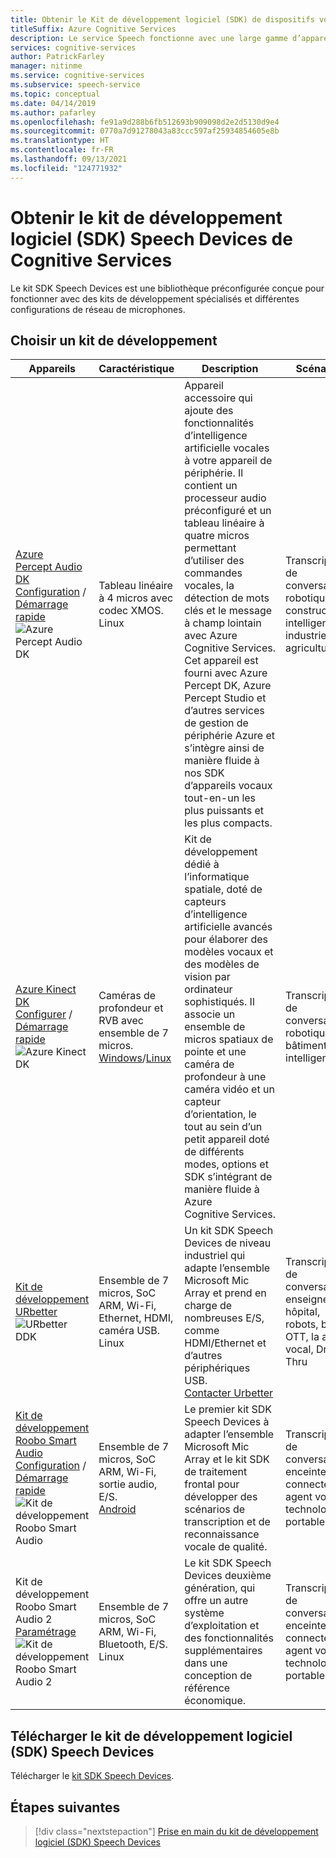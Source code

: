 ```yaml
---
title: Obtenir le Kit de développement logiciel (SDK) de dispositifs vocaux
titleSuffix: Azure Cognitive Services
description: Le service Speech fonctionne avec une large gamme d’appareils et de sources audio. Vous pouvez maintenant faire passer vos applications de reconnaissance vocale au niveau supérieur en y associant du matériel et des logiciels. Dans cet article, vous allez découvrir comment accéder au kit SDK Speech Devices et commencer à développer.
services: cognitive-services
author: PatrickFarley
manager: nitinme
ms.service: cognitive-services
ms.subservice: speech-service
ms.topic: conceptual
ms.date: 04/14/2019
ms.author: pafarley
ms.openlocfilehash: fe91a9d288b6fb512693b909098d2e2d5130d9e4
ms.sourcegitcommit: 0770a7d91278043a83ccc597af25934854605e8b
ms.translationtype: HT
ms.contentlocale: fr-FR
ms.lasthandoff: 09/13/2021
ms.locfileid: "124771932"
---
```

# <a name="get-the-cognitive-services-speech-devices-sdk"></a>Obtenir le kit de développement logiciel (SDK) Speech Devices de Cognitive Services

Le kit SDK Speech Devices est une bibliothèque préconfigurée conçue pour fonctionner avec des kits de développement spécialisés et différentes configurations de réseau de microphones.

## <a name="choose-a-development-kit"></a>Choisir un kit de développement

|Appareils|Caractéristique|Description|Scénarios|
|--|--|--|--|
|[Azure Percept Audio DK](../../azure-percept/overview-azure-percept-audio.md)<br>[Configuration](../../azure-percept/quickstart-percept-dk-unboxing.md) / [Démarrage rapide](../../azure-percept/quickstart-percept-audio-setup.md)![Azure Percept Audio DK](./media/speech-devices-sdk/azure-percept-audio.png)|Tableau linéaire à 4 micros avec codec XMOS. <br> Linux| Appareil accessoire qui ajoute des fonctionnalités d’intelligence artificielle vocales à votre appareil de périphérie. Il contient un processeur audio préconfiguré et un tableau linéaire à quatre micros permettant d’utiliser des commandes vocales, la détection de mots clés et le message à champ lointain avec Azure Cognitive Services. Cet appareil est fourni avec Azure Percept DK, Azure Percept Studio et d’autres services de gestion de périphérie Azure et s’intègre ainsi de manière fluide à nos SDK d’appareils vocaux tout-en-un les plus puissants et les plus compacts.|Transcription de conversation, robotique, construction intelligente, industrie, agriculture|
|[Azure Kinect DK](https://azure.microsoft.com/services/kinect-dk/)<br>[Configurer](../../kinect-dk/set-up-azure-kinect-dk.md) / [Démarrage rapide](./speech-devices-sdk-quickstart.md?pivots=platform-windows%253fpivots%253dplatform-windows)![Azure Kinect DK](media/speech-devices-sdk/device-azure-kinect-dk.jpg)|Caméras de profondeur et RVB avec ensemble de 7 micros. <br>[Windows](./speech-devices-sdk-quickstart.md?pivots=platform-windows%253fpivots%253dplatform-windows)/[Linux](./speech-devices-sdk-quickstart.md?pivots=platform-linux%253fpivots%253dplatform-linux)|Kit de développement dédié à l’informatique spatiale, doté de capteurs d’intelligence artificielle avancés pour élaborer des modèles vocaux et des modèles de vision par ordinateur sophistiqués. Il associe un ensemble de micros spatiaux de pointe et une caméra de profondeur à une caméra vidéo et un capteur d’orientation, le tout au sein d’un petit appareil doté de différents modes, options et SDK s’intégrant de manière fluide à Azure Cognitive Services.|Transcription de conversation, robotique, bâtiment intelligent|
|[Kit de développement URbetter](http://www.urbetter.com/products_56/278.html)![URbetter DDK](media/speech-devices-sdk/device-urbetter.jpg)|Ensemble de 7 micros, SoC ARM, Wi-Fi, Ethernet, HDMI, caméra USB. <br>Linux|Un kit SDK Speech Devices de niveau industriel qui adapte l’ensemble Microsoft Mic Array et prend en charge de nombreuses E/S, comme HDMI/Ethernet et d’autres périphériques USB. <br> [Contacter Urbetter](http://www.urbetter.com/products_56/278.html)|Transcription de conversation, enseignement, hôpital, robots, boîte OTT, la agent vocal, Drive Thru|
|[Kit de développement Roobo Smart Audio](http://ddk.roobo.com)<br>[Configuration](speech-devices-sdk-roobo-v1.md) / [Démarrage rapide](./speech-devices-sdk-quickstart.md?pivots=platform-android%253fpivots%253dplatform-android)![Kit de développement Roobo Smart Audio](media/speech-devices-sdk/device-roobo-v1.jpg)|Ensemble de 7 micros, SoC ARM, Wi-Fi, sortie audio, E/S. <br>[Android](./speech-devices-sdk-quickstart.md?pivots=platform-android%253fpivots%253dplatform-android)|Le premier kit SDK Speech Devices à adapter l’ensemble Microsoft Mic Array et le kit SDK de traitement frontal pour développer des scénarios de transcription et de reconnaissance vocale de qualité.|Transcription de conversation, enceinte connectée, agent vocal, technologie portable|
|Kit de développement Roobo Smart Audio 2<br>[Paramétrage](speech-devices-sdk-roobo-v2.md)<br>![Kit de développement Roobo Smart Audio 2](media/speech-devices-sdk/device-roobo-v2.jpg)|Ensemble de 7 micros, SoC ARM, Wi-Fi, Bluetooth, E/S. <br>Linux|Le kit SDK Speech Devices deuxième génération, qui offre un autre système d’exploitation et des fonctionnalités supplémentaires dans une conception de référence économique.|Transcription de conversation, enceinte connectée, agent vocal, technologie portable|


## <a name="download-the-speech-devices-sdk"></a>Télécharger le kit de développement logiciel (SDK) Speech Devices

Télécharger le [kit SDK Speech Devices](./speech-devices-sdk.md).

## <a name="next-steps"></a>Étapes suivantes

> [!div class="nextstepaction"]
> [Prise en main du kit de développement logiciel (SDK) Speech Devices](./speech-devices-sdk-quickstart.md?pivots=platform-android)